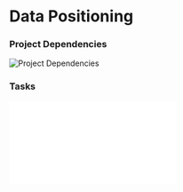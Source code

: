 # Data Positioning

### Project Dependencies

![](https://datapos-resources.netlify.app/diagrams/Project%20Dependencies.svg "Project Dependencies")


### Tasks

![Configure Laptop](./ConfigureLaptop.md)
